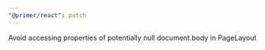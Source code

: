 ```yaml
---
"@primer/react": patch
---
```


Avoid accessing properties of potentially null document.body in PageLayout
